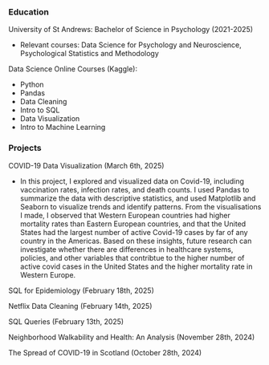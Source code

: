 ### Education 

University of St Andrews: Bachelor of Science in Psychology (2021-2025)  
* Relevant courses: Data Science for Psychology and Neuroscience, Psychological Statistics and Methodology

Data Science Online Courses (Kaggle): 

* Python
* Pandas
* Data Cleaning
* Intro to SQL
* Data Visualization
* Intro to Machine Learning

### Projects 

COVID-19 Data Visualization (March 6th, 2025)  

* In this project, I explored and visualized data on Covid-19, including vaccination rates, infection rates, and death counts. I used Pandas to summarize the data with descriptive statistics, and used Matplotlib and Seaborn to visualize trends and identify patterns. From the visualisations I made, I observed that Western European countries had higher mortality rates than Eastern European countries, and that the United States had the largest number of active Covid-19 cases by far of any country in the Americas. Based on these insights, future research can investigate whether there are differences in healthcare systems, policies, and other variables that contribtue to the higher number of active covid cases in the United States and the higher mortality rate in Western Europe. 

SQL for Epidemiology (February 18th, 2025) 

Netflix Data Cleaning (February 14th, 2025) 

SQL Queries (February 13th, 2025) 

Neighborhood Walkability and Health: An Analysis (November 28th, 2024) 

The Spread of COVID-19 in Scotland (October 28th, 2024)



